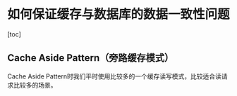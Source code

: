 # 如何保证缓存与数据库的数据一致性问题

[toc]

## Cache Aside Pattern（旁路缓存模式）

Cache Aside Pattern时我们平时使用比较多的一个缓存读写模式，比较适合读请求比较多的场景。

